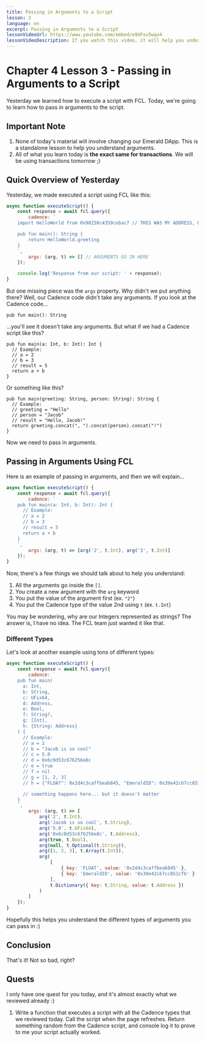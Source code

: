 ```yaml
---
title: Passing in Arguments to a Script
lesson: 3
language: en
excerpt: Passing in Arguments to a Script
lessonVideoUrl: https://www.youtube.com/embed/w9UFsv5wqo4
lessonVideoDescription: If you watch this video, it will help you understand the content for today. Note that they are different, but the concept is the same.
---
```


# Chapter 4 Lesson 3 - Passing in Arguments to a Script

Yesterday we learned how to execute a script with FCL. Today, we're going to learn how to pass in arguments to the script.

## Important Note

1. None of today's material will involve changing our Emerald DApp. This is a standalone lesson to help you understand arguments.
2. All of what you learn today is **the exact same for transactions**. We will be using transactions tomorrow ;)

## Quick Overview of Yesterday

Yesterday, we made executed a script using FCL like this:

```javascript
async function executeScript() {
	const response = await fcl.query({
		cadence: `
    import HelloWorld from 0x90250c4359cebac7 // THIS WAS MY ADDRESS, USE YOURS

    pub fun main(): String {
        return HelloWorld.greeting
    }
    `,
		args: (arg, t) => [] // ARGUMENTS GO IN HERE
	});

	console.log('Response from our script: ' + response);
}
```

But one missing piece was the `args` property. Why didn't we put anything there? Well, our Cadence code didn't take any arguments. If you look at the Cadence code...

```cadence
pub fun main(): String
```

...you'll see it doesn't take any arguments. But what if we had a Cadence script like this?

```cadence
pub fun main(a: Int, b: Int): Int {
  // Example:
  // a = 2
  // b = 3
  // result = 5
  return a + b
}
```

Or something like this?

```cadence
pub fun main(greeting: String, person: String): String {
  // Example:
  // greeting = "Hello"
  // person = "Jacob"
  // result = "Hello, Jacob!"
  return greeting.concat(", ").concat(person).concat("!")
}
```

Now we need to pass in arguments.

## Passing in Arguments Using FCL

Here is an example of passing in arguments, and then we will explain...

```javascript
async function executeScript() {
	const response = await fcl.query({
		cadence: `
    pub fun main(a: Int, b: Int): Int {
      // Example:
      // a = 2
      // b = 3
      // result = 5
      return a + b
    }
    `,
		args: (arg, t) => [arg('2', t.Int), arg('3', t.Int)]
	});
}
```

Now, there's a few things we should talk about to help you understand:

1. All the arguments go inside the `[]`.
2. You create a new argument with the `arg` keyword
3. You put the value of the argument first (ex. `"2"`)
4. You put the Cadence type of the value 2nd using `t` (ex. `t.Int`)

You may be wondering, why are our Integers represented as strings? The answer is, I have no idea. The FCL team just wanted it like that.

### Different Types

Let's look at another example using tons of different types:

```javascript
async function executeScript() {
	const response = await fcl.query({
		cadence: `
    pub fun main(
      a: Int, 
      b: String, 
      c: UFix64, 
      d: Address, 
      e: Bool,
      f: String?,
      g: [Int],
      h: {String: Address}
    ) {
      // Example:
      // a = 2
      // b = "Jacob is so cool"
      // c = 5.0
      // d = 0x6c0d53c676256e8c
      // e = true
      // f = nil
      // g = [1, 2, 3]
      // h = {"FLOAT": 0x2d4c3caffbeab845, "EmeraldID": 0x39e42c67cc851cfb}

      // something happens here... but it doesn't matter
    }
    `,
		args: (arg, t) => [
			arg('2', t.Int),
			arg('Jacob is so cool', t.String),
			arg('5.0', t.UFix64),
			arg('0x6c0d53c676256e8c', t.Address),
			arg(true, t.Bool),
			arg(null, t.Optional(t.String)),
			arg([1, 2, 3], t.Array(t.Int)),
			arg(
				[
					{ key: 'FLOAT', value: '0x2d4c3caffbeab845' },
					{ key: 'EmeraldID', value: '0x39e42c67cc851cfb' }
				],
				t.Dictionary({ key: t.String, value: t.Address })
			)
		]
	});
}
```

Hopefully this helps you understand the different types of arguments you can pass in :)

## Conclusion

That's it! Not so bad, right?

## Quests

I only have one quest for you today, and it's almost exactly what we reviewed already :)

1. Write a function that executes a script with all the Cadence types that we reviewed today. Call the script when the page refreshes. Return something random from the Cadence script, and console log it to prove to me your script actually worked.
